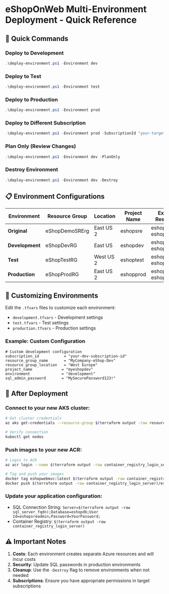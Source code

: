 # eShopOnWeb Multi-Environment Deployment - Quick Reference

## 🚀 Quick Commands

### Deploy to Development
```powershell
.\deploy-environment.ps1 -Environment dev
```

### Deploy to Test
```powershell
.\deploy-environment.ps1 -Environment test
```

### Deploy to Production
```powershell
.\deploy-environment.ps1 -Environment prod
```

### Deploy to Different Subscription
```powershell
.\deploy-environment.ps1 -Environment prod -SubscriptionId "your-target-subscription-id"
```

### Plan Only (Review Changes)
```powershell
.\deploy-environment.ps1 -Environment dev -PlanOnly
```

### Destroy Environment
```powershell
.\deploy-environment.ps1 -Environment dev -Destroy
```

## 📋 Environment Configurations

| Environment | Resource Group | Location | Project Name | Example Resources |
|-------------|----------------|----------|--------------|-------------------|
| **Original** | eShopDemoSRErg | East US 2 | eshopsre | eshopsreacr, eshopsreaks |
| **Development** | eShopDevRG | East US | eshopdev | eshopdevacr, eshopdevaks |
| **Test** | eShopTestRG | West US 2 | eshoptest | eshoptestacr, eshoptestaks |
| **Production** | eShopProdRG | East US 2 | eshopprod | eshopprodacr, eshopprodaks |

## 🔧 Customizing Environments

Edit the `.tfvars` files to customize each environment:

- `development.tfvars` - Development settings
- `test.tfvars` - Test settings  
- `production.tfvars` - Production settings

### Example: Custom Configuration
```hcl
# Custom development configuration
subscription_id           = "your-dev-subscription-id"
resource_group_name       = "MyCompany-eShop-Dev"
resource_group_location   = "West Europe"
project_name             = "myeshopdev"
environment              = "development"
sql_admin_password       = "MySecurePassword123!"
```

## 🎯 After Deployment

### Connect to your new AKS cluster:
```bash
# Get cluster credentials
az aks get-credentials --resource-group $(terraform output -raw resource_group_name) --name $(terraform output -raw aks_cluster_name)

# Verify connection
kubectl get nodes
```

### Push images to your new ACR:
```bash
# Login to ACR
az acr login --name $(terraform output -raw container_registry_login_server | cut -d'.' -f1)

# Tag and push your images
docker tag eshopwebmvc:latest $(terraform output -raw container_registry_login_server)/eshopwebmvc:latest
docker push $(terraform output -raw container_registry_login_server)/eshopwebmvc:latest
```

### Update your application configuration:
- SQL Connection String: `Server=$(terraform output -raw sql_server_fqdn);Database=eshopdb;User Id=eshopsreadmin;Password=YourPassword;`
- Container Registry: `$(terraform output -raw container_registry_login_server)`

## ⚠️ Important Notes

1. **Costs**: Each environment creates separate Azure resources and will incur costs
2. **Security**: Update SQL passwords in production environments
3. **Cleanup**: Use the `-Destroy` flag to remove environments when not needed
4. **Subscriptions**: Ensure you have appropriate permissions in target subscriptions
